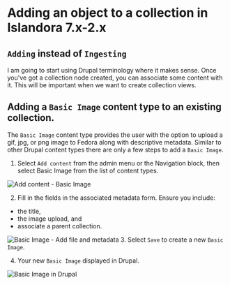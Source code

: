 # Adding an object to a collection in Islandora 7.x-2.x

## `Adding` instead of `Ingesting`

I am going to start using Drupal terminology where it makes sense. Once you've got a collection node created, you can associate some content with it.  This will be important when we want to create collection views.

## Adding a `Basic Image` content type to an existing collection.

The `Basic Image` content type provides the user with the option to upload a gif, jpg, or png image to Fedora along with descriptive metadata. Similar to other Drupal content types there are only a few steps to add a `Basic Image`.

 1.  Select `Add content` from the admin menu or the Navigation block, then select  Basic Image from the list of content types.

 ![Add content - Basic Image](https://lh3.googleusercontent.com/OO4G5LhE67PKbTa4XQMGSg-QQI5P-I6AQgqGDHBTCeE=s500 "Add content - Basic Image")

 2. Fill in the fields in the associated metadata form. Ensure you include:
   - the title,
   - the image upload, and
   - associate a parent collection.

![Basic Image - Add file and metadata](https://lh3.googleusercontent.com/NOQNXSN8aExOpPNBM0qpb-IwHKxYebrWhJOEFz6bbKQ=s500 "Basic Image - Add file and metadata")
 3. Select `Save` to create a new `Basic Image`.

 4. Your new `Basic Image` displayed in Drupal.

 ![Basic Image in Drupal](https://lh3.googleusercontent.com/58TK31sFQbp6SHbFxtbYm3HOKsxODCSqOlAfd5J7JG8=s500 "Basic Image in Drupal")
